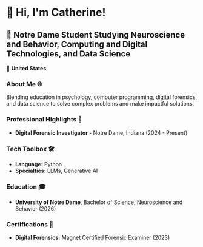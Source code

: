 # 👋 Hi, I'm Catherine!

## 🚀 Notre Dame Student Studying Neuroscience and Behavior, Computing and Digital Technologies, and Data Science

📍 **United States**  


### About Me 🌐
Blending education in psychology, computer programming, digital forensics, and data science to solve complex problems and make impactful solutions.


### Professional Highlights 🌟
- **Digital Forensic Investigator** - Notre Dame, Indiana (2024 - Present)


### Tech Toolbox 🛠️
- **Language:** Python
- **Specialties:** LLMs, Generative AI

### Education 🎓
- **University of Notre Dame**, Bachelor of Science, Neuroscience and Behavior (2026)

### Certifications 📜
- **Digital Forensics:** Magnet Certified Forensic Examiner (2023)

